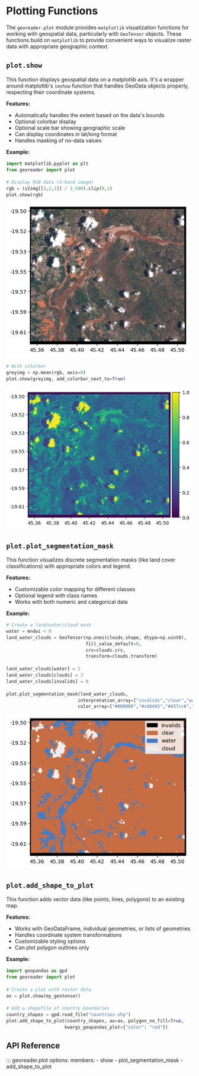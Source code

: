 # Plotting Functions

The `georeader.plot` module provides `matplotlib` visualization functions for working with geospatial data, particularly with `GeoTensor` objects. These functions build on `matplotlib` to provide convenient ways to visualize raster data with appropriate geographic context.


## `plot.show`

This function displays geospatial data on a matplotlib axis. It's a wrapper around matplotlib's `imshow` function that handles GeoData objects properly, respecting their coordinate systems.

**Features:**
* Automatically handles the extent based on the data's bounds
* Optional colorbar display
* Optional scale bar showing geographic scale
* Can display coordinates in lat/long format
* Handles masking of no-data values

**Example:**
```python
import matplotlib.pyplot as plt
from georeader import plot

# Display RGB data (3-band image)
rgb = (s2img[[3,2,1]] / 3_500).clip(0,1)
plot.show(rgb)
```

![RGB visualization of satellite imagery](../modules/pngs/rgb.png)

```python
# With colorbar
greyimg = np.mean(rgb, axis=0)
plot.show(greyimg, add_colorbar_next_to=True)
```

![Grayscale visualization with colorbar](../modules/pngs/grayimg.png)

## `plot.plot_segmentation_mask`

This function visualizes discrete segmentation masks (like land cover classifications) with appropriate colors and legend.

**Features:**
* Customizable color mapping for different classes
* Optional legend with class names
* Works with both numeric and categorical data

**Example:**
```python
# Create a land/water/cloud mask
water = mndwi < 0
land_water_clouds = GeoTensor(np.ones(clouds.shape, dtype=np.uint8),
                              fill_value_default=0,
                              crs=clouds.crs,
                              transform=clouds.transform)

land_water_clouds[water] = 2
land_water_clouds[clouds] = 3
land_water_clouds[invalids] = 0

plot.plot_segmentation_mask(land_water_clouds, 
                           interpretation_array=["invalids","clear","water","cloud"], 
                           color_array=["#000000","#c66d43","#437cc6","#eeeeee"])
```

![Land cover classification map showing water, cloud and land areas](../modules/pngs/landcover.png)

## `plot.add_shape_to_plot`

This function adds vector data (like points, lines, polygons) to an existing map.

**Features:**
* Works with GeoDataFrame, individual geometries, or lists of geometries
* Handles coordinate system transformations
* Customizable styling options
* Can plot polygon outlines only

**Example:**
```python
import geopandas as gpd
from georeader import plot

# Create a plot with raster data
ax = plot.show(my_geotensor)

# Add a shapefile of country boundaries
country_shapes = gpd.read_file("countries.shp")
plot.add_shape_to_plot(country_shapes, ax=ax, polygon_no_fill=True, 
                      kwargs_geopandas_plot={"color": "red"})
```

## API Reference

::: georeader.plot
    options:
      members:
        - show
        - plot_segmentation_mask
        - add_shape_to_plot
